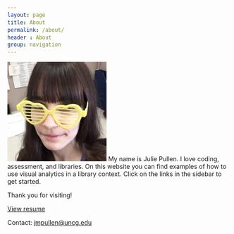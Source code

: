 ```yaml
---
layout: page
title: About
permalink: /about/
header : About
group: navigation
---
```


<img src="/assets/images/profilepic.jpg" alt="Photo of site author" width="225px" height="225px">
My name is Julie Pullen. I love coding, assessment, and libraries. On this website you can find examples of how to use visual analytics in a library context. Click on the links in the sidebar to get started.

Thank you for visiting!

<a href="https://libjpullen.github.io/Pullen_resume.html" target="blank" >View resume</a>

Contact: <a href="mailto:jmpullen@uncg.edu">jmpullen@uncg.edu</a>
